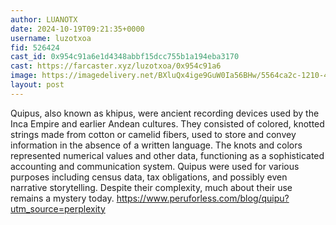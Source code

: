 ```yaml
---
author: LUANOTX
date: 2024-10-19T09:21:35+0000
username: luzotxoa
fid: 526424
cast_id: 0x954c91a6e1d4348abbf15dcc755b1a194eba3170
cast: https://farcaster.xyz/luzotxoa/0x954c91a6
image: https://imagedelivery.net/BXluQx4ige9GuW0Ia56BHw/5564ca2c-1210-4c68-af51-4f18a5c46500/original
layout: post
---
```


Quipus, also known as khipus, were ancient recording devices used by the Inca Empire and earlier Andean cultures. They consisted of colored, knotted strings made from cotton or camelid fibers, used to store and convey information in the absence of a written language. The knots and colors represented numerical values and other data, functioning as a sophisticated accounting and communication system. Quipus were used for various purposes including census data, tax obligations, and possibly even narrative storytelling. Despite their complexity, much about their use remains a mystery today.
https://www.peruforless.com/blog/quipu?utm_source=perplexity

<img src='https://imagedelivery.net/BXluQx4ige9GuW0Ia56BHw/5564ca2c-1210-4c68-af51-4f18a5c46500/original' alt='' referrerpolicy='no-referrer'/>

